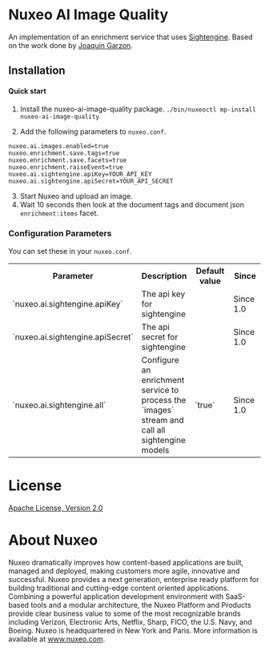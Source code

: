 # Nuxeo AI Image Quality
An implementation of an enrichment service that uses [Sightengine](https://sightengine.com/). Based on the work done by [Joaquin Garzon](https://github.com/joaquinNX).

## Installation
#### Quick start
1. Install the nuxeo-ai-image-quality package. `./bin/nuxeoctl mp-install nuxeo-ai-image-quality`

2. Add the following parameters to `nuxeo.conf`.
```
nuxeo.ai.images.enabled=true
nuxeo.enrichment.save.tags=true
nuxeo.enrichment.save.facets=true
nuxeo.enrichment.raiseEvent=true
nuxeo.ai.sightengine.apiKey=YOUR_API_KEY
nuxeo.ai.sightengine.apiSecret=YOUR_API_SECRET
```

3. Start Nuxeo and upload an image.  
4. Wait 10 seconds then look at the document tags and document json `enrichment:items` facet.
### Configuration Parameters
You can set these in your `nuxeo.conf`.
<div class="table-scroll">
<table class="hover">
<tbody>
<tr>
<th width="250" colspan="1">Parameter</th>
<th colspan="1">Description</th>
<th width="250" colspan="1">Default value</th>
<th width="150" colspan="1">Since</th>
</tr>
<tr>
<td colspan="1">`nuxeo.ai.sightengine.apiKey`</td>
<td colspan="1">The api key for sightengine</td>
<td colspan="1"></td>
<td colspan="1">Since 1.0</td>
</tr>
<tr>
<td colspan="1">`nuxeo.ai.sightengine.apiSecret`</td>
<td colspan="1">The api secret for sightengine</td>
<td colspan="1"></td>
<td colspan="1">Since 1.0</td>
</tr>
<tr>
<td colspan="1">`nuxeo.ai.sightengine.all`</td>
<td colspan="1">Configure an enrichment service to process the `images` stream and call all sightengine models</td>
<td colspan="1">`true`</td>
<td colspan="1">Since 1.0</td>
</tr>
</tbody>
</table>
</div>


# License
[Apache License, Version 2.0](http://www.apache.org/licenses/LICENSE-2.0.html)

# About Nuxeo

Nuxeo dramatically improves how content-based applications are built, managed and deployed, making customers more agile, innovative and successful. Nuxeo provides a next generation, enterprise ready platform for building traditional and cutting-edge content oriented applications. Combining a powerful application development environment with SaaS-based tools and a modular architecture, the Nuxeo Platform and Products provide clear business value to some of the most recognizable brands including Verizon, Electronic Arts, Netflix, Sharp, FICO, the U.S. Navy, and Boeing. Nuxeo is headquartered in New York and Paris. More information is available at www.nuxeo.com.

